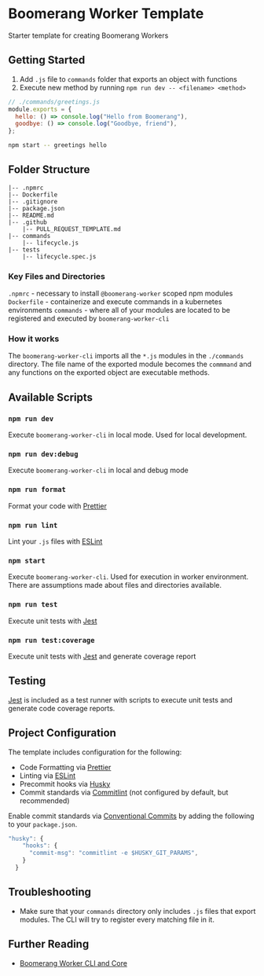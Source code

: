 # Boomerang Worker Template

Starter template for creating Boomerang Workers

## Getting Started

1. Add `.js` file to `commands` folder that exports an object with functions
2. Execute new method by running `npm run dev -- <filename> <method>`

```js
// ./commands/greetings.js
module.exports = {
  hello: () => console.log("Hello from Boomerang"),
  goodbye: () => console.log("Goodbye, friend"),
};
```

```sh
npm start -- greetings hello
```

## Folder Structure

    |-- .npmrc
    |-- Dockerfile
    |-- .gitignore
    |-- package.json
    |-- README.md
    |-- .github
        |-- PULL_REQUEST_TEMPLATE.md
    |-- commands
        |-- lifecycle.js
    |-- tests
        |-- lifecycle.spec.js

### Key Files and Directories

`.npmrc` - necessary to install `@boomerang-worker` scoped npm modules
`Dockerfile` - containerize and execute commands in a kubernetes environments
`commands` - where all of your modules are located to be registered and executed by `boomerang-worker-cli`

### How it works

The `boomerang-worker-cli` imports all the `*.js` modules in the `./commands` directory. The file name of the exported module becomes the `commmand` and any functions on the exported object are executable methods.

## Available Scripts

### `npm run dev`

Execute `boomerang-worker-cli` in local mode. Used for local development.

### `npm run dev:debug`

Execute `boomerang-worker-cli` in local and debug mode

### `npm run format`

Format your code with [Prettier](https://prettier.io/)

### `npm run lint`

Lint your `.js` files with [ESLint](https://eslint.org/)

### `npm start`

Execute `boomerang-worker-cli`. Used for execution in worker environment. There are assumptions made about files and directories available.

### `npm run test`

Execute unit tests with [Jest](https://jestjs.io/)

### `npm run test:coverage`

Execute unit tests with [Jest](https://jestjs.io/) and generate coverage report

## Testing

[Jest](https://jestjs.io/) is included as a test runner with scripts to execute unit tests and generate code coverage reports.

## Project Configuration

The template includes configuration for the following:

- Code Formatting via [Prettier](https://prettier.io/)
- Linting via [ESLint](https://eslint.org/)
- Precommit hooks via [Husky](https://github.com/typicode/husky)
- Commit standards via [Commitlint](https://github.com/conventional-changelog/commitlint) (not configured by default, but recommended)

Enable commit standards via [Conventional Commits](https://www.conventionalcommits.org/en/v1.0.0-beta.4/) by adding the following to your `package.json`.

```js
"husky": {
    "hooks": {
      "commit-msg": "commitlint -e $HUSKY_GIT_PARAMS",
    }
  }
```

## Troubleshooting

- Make sure that your `commands` directory only includes `.js` files that export modules. The CLI will try to register every matching file in it.

## Further Reading

- [Boomerang Worker CLI and Core](https://github.ibm.com/Boomerang-Workers/boomerang.worker.base)
